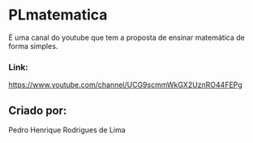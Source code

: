 # PLmatematica
É uma canal do youtube que tem a proposta de ensinar matemática de forma simples.

### Link:
https://www.youtube.com/channel/UCG9scmmWkGX2UznRO44FEPg

## Criado por:
Pedro Henrique Rodrigues de Lima
